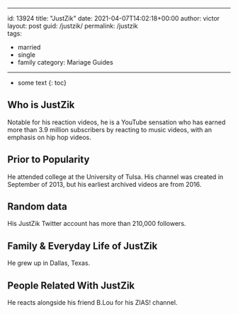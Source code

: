  ---
id: 13924
title: "JustZik"
date: 2021-04-07T14:02:18+00:00
author: victor
layout: post
guid: /justzik/
permalink: /justzik  
tags:
  - married
  - single
  - family
category: Mariage Guides
---

* some text
{: toc}

## Who is JustZik

Notable for his reaction videos, he is a YouTube sensation who has earned more than 3.9 million subscribers by reacting to music videos, with an emphasis on hip hop videos. 

## Prior to Popularity

He attended college at the University of Tulsa. His channel was created in September of 2013, but his earliest archived videos are from 2016. 

## Random data

His JustZik Twitter account has more than 210,000 followers. 

## Family & Everyday Life of JustZik

He grew up in Dallas, Texas. 

## People Related With JustZik

He reacts alongside his friend B.Lou for his ZIAS! channel. 
 